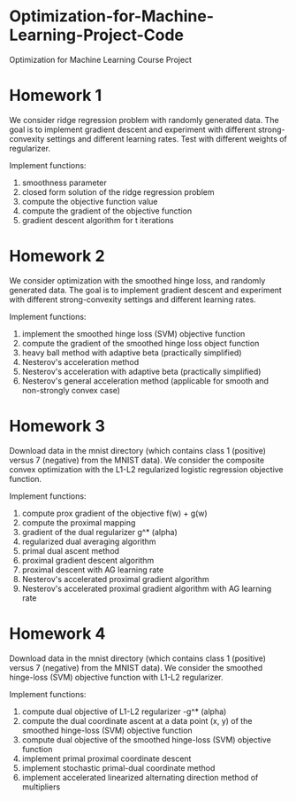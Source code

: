 # Optimization-for-Machine-Learning-Project-Code
Optimization for Machine Learning Course Project

# Homework 1
We consider ridge regression problem with randomly generated data. The goal is to implement gradient descent and experiment with different strong-convexity settings and different learning rates. Test with different weights of regularizer.

Implement functions: 
1) smoothness parameter
2) closed form solution of the ridge regression problem
3) compute the objective function value
4) compute the gradient of the objective function
5) gradient descent algorithm for t iterations

# Homework 2
We consider optimization with the smoothed hinge loss, and randomly generated data. The goal is to implement gradient descent and experiment with different strong-convexity settings and different learning rates.

Implement functions:
1) implement the smoothed hinge loss (SVM) objective function
2) compute the gradient of the smoothed hinge loss object function
3) heavy ball method with adaptive beta (practically simplified)
4) Nesterov's acceleration method
5) Nesterov's acceleration with adaptive beta (practically simplified)
6) Nesterov's general acceleration method (applicable for smooth and non-strongly convex case)

# Homework 3
Download data in the mnist directory (which contains class 1 (positive) versus 7 (negative) from the MNIST data).
We consider the composite convex optimization with the L1-L2 regularized logistic regression objective function.

Implement functions:
1) compute prox gradient of the objective f(w) + g(w)
2) compute the proximal mapping
3) gradient of the dual regularizer g^* (alpha)
4) regularized dual averaging algorithm
5) primal dual ascent method
6) proximal gradient descent algorithm
7) proximal descent with AG learning rate
8) Nesterov's accelerated proximal gradient algorithm
9) Nesterov's accelerated proximal gradient algorithm with AG learning rate

# Homework 4
Download data in the mnist directory (which contains class 1 (positive) versus 7 (negative) from the MNIST data).
We consider the smoothed hinge-loss (SVM) objective function with L1-L2 regularizer.

Implement functions:
1) compute dual objective of L1-L2 regularizer -g^* (alpha)
2) compute the dual coordinate ascent at a data point (x, y) of the smoothed hinge-loss (SVM) objective function
3) compute dual objective of the smoothed hinge-loss (SVM) objective function
4) implement primal proximal coordinate descent
5) implement stochastic primal-dual coordinate method
6) implement accelerated linearized alternating direction method of multipliers






